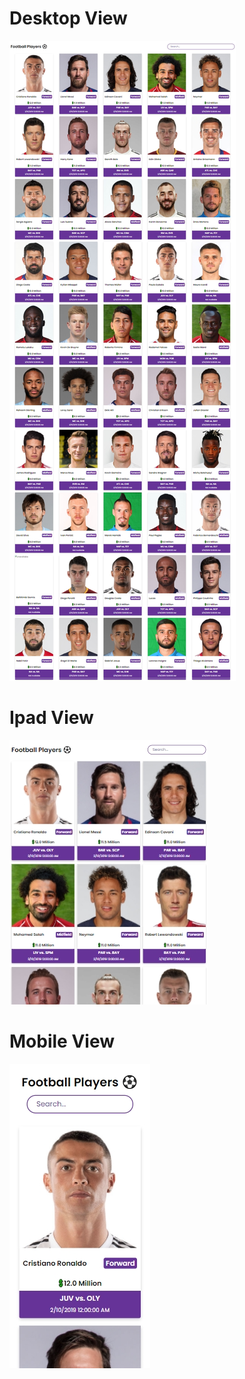 # Desktop View
![Desktop View](https://github.com/DEATRYDE/player-assessment/blob/master/views/desktop-view.jpg?raw=true)
# Ipad View
![Ipad View](https://github.com/DEATRYDE/player-assessment/blob/master/views/ipad-view.jpg?raw=true)
# Mobile View
![Mobile View](https://github.com/DEATRYDE/player-assessment/blob/master/views/mobile-view.jpg?raw=true)
